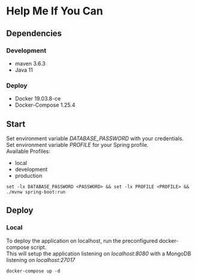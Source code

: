 # Help Me If You Can

## Dependencies

### Development
* maven 3.6.3
* Java 11
### Deploy
* Docker 19.03.8-ce
* Docker-Compose 1.25.4

## Start
Set environment variable *DATABASE_PASSWORD* with your credentials.  
Set environment variable *PROFILE* for your Spring profile.  
Available Profiles:
* local
* development
* production

`set -lx DATABASE_PASSWORD <PASSWORD> && set -lx PROFILE <PROFILE> && ./mvnw spring-boot:run`


## Deploy

### Local
To deploy the application on localhost, run the preconfigured docker-compose script.  
This will setup the application listening on *localhost:8080* with a MongoDB listening on *localhost:27017*

`docker-compose up -d`

